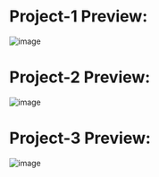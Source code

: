 # Project-1 Preview:
![image](https://github.com/firatbezir/Learn-HTML-CSS-JS/assets/51786059/00aa2edb-4124-4948-b7c2-8e70065d61fe)

# Project-2 Preview:
![image](https://github.com/firatbezir/Learn-HTML-CSS-JS/assets/51786059/845934d9-6049-447c-b546-8e664262daf2)

# Project-3 Preview:
![image](https://github.com/firatbezir/Learn-HTML-CSS-JS/assets/51786059/f7626f2e-9cec-4454-8f81-47b5a7142778)

